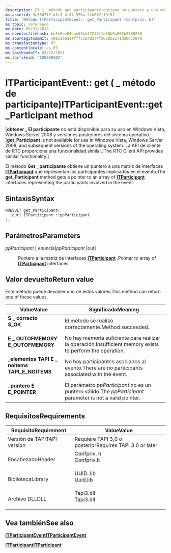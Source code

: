 ```yaml
---
description: El \_ método get participante obtiene un puntero a una matriz de interfaces ITParticipant que representan los participantes implicados en el evento.
ms.assetid: 3c650715-b1c3-4f84-976a-2cb0f7f19f52
title: 'Método ITParticipantEvent:: get_Participant (Confpriv. h)'
ms.topic: reference
ms.date: 05/31/2018
ms.openlocfilehash: bc5e9ee84bac69bd77237f1a50b9a008b2830258
ms.sourcegitcommit: c8ec1ded1ffffc364d3c4f560bb2171da0dc5040
ms.translationtype: MT
ms.contentlocale: es-ES
ms.lasthandoff: 03/22/2021
ms.locfileid: "105680402"
---
```

# <a name="itparticipanteventget_participant-method"></a><span data-ttu-id="3d27b-103">ITParticipantEvent:: get ( \_ método de participante)</span><span class="sxs-lookup"><span data-stu-id="3d27b-103">ITParticipantEvent::get\_Participant method</span></span>

<span data-ttu-id="3d27b-104">\[**obtener \_ El participante** no está disponible para su uso en Windows Vista, Windows Server 2008 y versiones posteriores del sistema operativo.</span><span class="sxs-lookup"><span data-stu-id="3d27b-104">\[**get\_Participant** is not available for use in Windows Vista, Windows Server 2008, and subsequent versions of the operating system.</span></span> <span data-ttu-id="3d27b-105">La API de cliente de RTC proporciona una funcionalidad similar.\]</span><span class="sxs-lookup"><span data-stu-id="3d27b-105">The RTC Client API provides similar functionality.\]</span></span>

<span data-ttu-id="3d27b-106">El método **Get \_ participante** obtiene un puntero a una matriz de interfaces [**ITParticipant**](itparticipant.md) que representan los participantes implicados en el evento.</span><span class="sxs-lookup"><span data-stu-id="3d27b-106">The **get\_Participant** method gets a pointer to an array of [**ITParticipant**](itparticipant.md) interfaces representing the participants involved in the event.</span></span>

## <a name="syntax"></a><span data-ttu-id="3d27b-107">Sintaxis</span><span class="sxs-lookup"><span data-stu-id="3d27b-107">Syntax</span></span>


```C++
HRESULT get_Participant(
  [out] ITParticipant **ppParticipant
);
```



## <a name="parameters"></a><span data-ttu-id="3d27b-108">Parámetros</span><span class="sxs-lookup"><span data-stu-id="3d27b-108">Parameters</span></span>

<dl> <dt>

<span data-ttu-id="3d27b-109">*ppParticipant* \[ enuncia\]</span><span class="sxs-lookup"><span data-stu-id="3d27b-109">*ppParticipant* \[out\]</span></span>
</dt> <dd>

<span data-ttu-id="3d27b-110">Puntero a la matriz de interfaces [**ITParticipant**](itparticipant.md) .</span><span class="sxs-lookup"><span data-stu-id="3d27b-110">Pointer to array of [**ITParticipant**](itparticipant.md) interfaces.</span></span>

</dd> </dl>

## <a name="return-value"></a><span data-ttu-id="3d27b-111">Valor devuelto</span><span class="sxs-lookup"><span data-stu-id="3d27b-111">Return value</span></span>

<span data-ttu-id="3d27b-112">Este método puede devolver uno de estos valores.</span><span class="sxs-lookup"><span data-stu-id="3d27b-112">This method can return one of these values.</span></span>



| <span data-ttu-id="3d27b-113">Value</span><span class="sxs-lookup"><span data-stu-id="3d27b-113">Value</span></span>                                                                                           | <span data-ttu-id="3d27b-114">Significado</span><span class="sxs-lookup"><span data-stu-id="3d27b-114">Meaning</span></span>                                                          |
|-------------------------------------------------------------------------------------------------|------------------------------------------------------------------|
| <dl> <span data-ttu-id="3d27b-115"><dt>**S \_ correcto**</dt></span><span class="sxs-lookup"><span data-stu-id="3d27b-115"><dt>**S\_OK**</dt></span></span> </dl>            | <span data-ttu-id="3d27b-116">El método se realizó correctamente.</span><span class="sxs-lookup"><span data-stu-id="3d27b-116">Method succeeded.</span></span><br/>                                     |
| <dl> <span data-ttu-id="3d27b-117"><dt>**E \_ OUTOFMEMORY**</dt></span><span class="sxs-lookup"><span data-stu-id="3d27b-117"><dt>**E\_OUTOFMEMORY**</dt></span></span> </dl>   | <span data-ttu-id="3d27b-118">No hay memoria suficiente para realizar la operación.</span><span class="sxs-lookup"><span data-stu-id="3d27b-118">Insufficient memory exists to perform the operation.</span></span><br/>  |
| <dl> <span data-ttu-id="3d27b-119"><dt>**\_elementos TAPI E \_ noitems**</dt></span><span class="sxs-lookup"><span data-stu-id="3d27b-119"><dt>**TAPI\_E\_NOITEMS**</dt></span></span> </dl> | <span data-ttu-id="3d27b-120">No hay participantes asociados al evento.</span><span class="sxs-lookup"><span data-stu-id="3d27b-120">There are no participants associated with the event.</span></span><br/>  |
| <dl> <span data-ttu-id="3d27b-121"><dt>**\_puntero E**</dt></span><span class="sxs-lookup"><span data-stu-id="3d27b-121"><dt>**E\_POINTER**</dt></span></span> </dl>       | <span data-ttu-id="3d27b-122">El parámetro *ppParticipant* no es un puntero válido.</span><span class="sxs-lookup"><span data-stu-id="3d27b-122">The *ppParticipant* parameter is not a valid pointer.</span></span><br/> |



 

## <a name="requirements"></a><span data-ttu-id="3d27b-123">Requisitos</span><span class="sxs-lookup"><span data-stu-id="3d27b-123">Requirements</span></span>



| <span data-ttu-id="3d27b-124">Requisito</span><span class="sxs-lookup"><span data-stu-id="3d27b-124">Requirement</span></span> | <span data-ttu-id="3d27b-125">Value</span><span class="sxs-lookup"><span data-stu-id="3d27b-125">Value</span></span> |
|-------------------------|---------------------------------------------------------------------------------------|
| <span data-ttu-id="3d27b-126">Versión de TAPI</span><span class="sxs-lookup"><span data-stu-id="3d27b-126">TAPI version</span></span><br/> | <span data-ttu-id="3d27b-127">Requiere TAPI 3,0 o posterior</span><span class="sxs-lookup"><span data-stu-id="3d27b-127">Requires TAPI 3.0 or later</span></span><br/>                                                 |
| <span data-ttu-id="3d27b-128">Encabezado</span><span class="sxs-lookup"><span data-stu-id="3d27b-128">Header</span></span><br/>       | <dl> <span data-ttu-id="3d27b-129"><dt>Confpriv. h</dt></span><span class="sxs-lookup"><span data-stu-id="3d27b-129"><dt>Confpriv.h</dt></span></span> </dl> |
| <span data-ttu-id="3d27b-130">Biblioteca</span><span class="sxs-lookup"><span data-stu-id="3d27b-130">Library</span></span><br/>      | <dl> <span data-ttu-id="3d27b-131"><dt>UUID. lib</dt></span><span class="sxs-lookup"><span data-stu-id="3d27b-131"><dt>Uuid.lib</dt></span></span> </dl>   |
| <span data-ttu-id="3d27b-132">Archivo DLL</span><span class="sxs-lookup"><span data-stu-id="3d27b-132">DLL</span></span><br/>          | <dl> <span data-ttu-id="3d27b-133"><dt>Tapi3.dll</dt></span><span class="sxs-lookup"><span data-stu-id="3d27b-133"><dt>Tapi3.dll</dt></span></span> </dl>  |



## <a name="see-also"></a><span data-ttu-id="3d27b-134">Vea también</span><span class="sxs-lookup"><span data-stu-id="3d27b-134">See also</span></span>

<dl> <dt>

[<span data-ttu-id="3d27b-135">**ITParticipantEvent**</span><span class="sxs-lookup"><span data-stu-id="3d27b-135">**ITParticipantEvent**</span></span>](itparticipantevent.md)
</dt> <dt>

[<span data-ttu-id="3d27b-136">**ITParticipant**</span><span class="sxs-lookup"><span data-stu-id="3d27b-136">**ITParticipant**</span></span>](itparticipant.md)
</dt> </dl>

 

 




